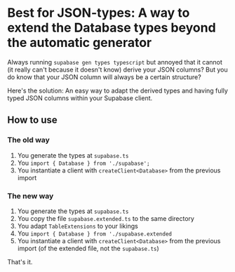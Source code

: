 # Best for JSON-types: A way to extend the Database types beyond the automatic generator

Always running `supabase gen types typescript` but annoyed that it cannot (it really can't because it doesn't know) derive your JSON columns? 
But you do know that your JSON column will always be a certain structure?

Here's the solution: An easy way to adapt the derived types and having fully typed JSON columns within your Supabase client.

## How to use

### The old way

1. You generate the types at `supabase.ts`
1. You `import { Database } from './supabase';`
1. You instantiate a client with `createClient<Database>` from the previous import

### The new way

1. You generate the types at `supabase.ts`
1. You copy the file `supabase.extended.ts` to the same directory
1. You adapt `TableExtensions` to your likings
1. You `import { Database } from './supabase.extended`
1. You instantiate a client with `createClient<Database>` from the previous import (of the extended file, not the `supabase.ts`)

That's it.

